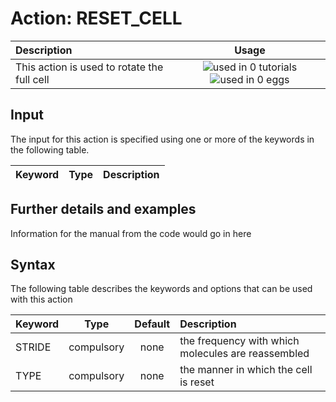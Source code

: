 # Action: RESET_CELL

| Description    | Usage |
|:--------|:--------:|
| This action is used to rotate the full cell | ![used in 0 tutorials](https://img.shields.io/badge/tutorials-0-red.svg)![used in 0 eggs](https://img.shields.io/badge/nest-0-red.svg) | 

## Input

The input for this action is specified using one or more of the keywords in the following table.

| Keyword |  Type | Description |
|:--------|:------:|:-----------|


## Further details and examples 
Information for the manual from the code would go in here 
## Syntax 
The following table describes the keywords and options that can be used with this action 

| Keyword | Type | Default | Description |
|:-------|:----:|:-------:|:-----------|
| STRIDE | compulsory | none |  the frequency with which molecules are reassembled |
| TYPE | compulsory | none |  the manner in which the cell is reset |
